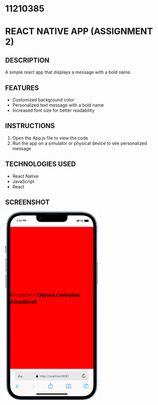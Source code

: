 # 11210385

# REACT NATIVE APP (ASSIGNMENT 2)

## DESCRIPTION
A simple react app that displays a message with a bold name.

## FEATURES
* Customized background color
* Personalized text message with a bold name
* Increased font size for better readability

## INSTRUCTIONS
1. Open the App.js file to view the code
2. Run the app on a simulator or physical device to see personalized message

## TECHNOLOGIES USED
* React Native
* JavaScript
* React

## SCREENSHOT
![REACT NATIVE](rn-assignment2-11210385\assets\appscreenshot.png)
